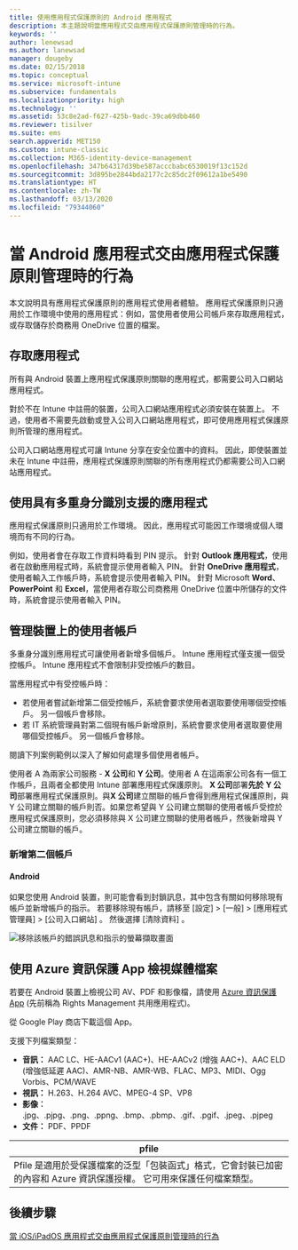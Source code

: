 ```yaml
---
title: 使用應用程式保護原則的 Android 應用程式
description: 本主題說明當應用程式交由應用程式保護原則管理時的行為。
keywords: ''
author: lenewsad
ms.author: lanewsad
manager: dougeby
ms.date: 02/15/2018
ms.topic: conceptual
ms.service: microsoft-intune
ms.subservice: fundamentals
ms.localizationpriority: high
ms.technology: ''
ms.assetid: 53c8e2ad-f627-425b-9adc-39ca69dbb460
ms.reviewer: tisilver
ms.suite: ems
search.appverid: MET150
ms.custom: intune-classic
ms.collection: M365-identity-device-management
ms.openlocfilehash: 347b64317d39be587acccbabc6530019f13c152d
ms.sourcegitcommit: 3d895be2844bda2177c2c85dc2f09612a1be5490
ms.translationtype: HT
ms.contentlocale: zh-TW
ms.lasthandoff: 03/13/2020
ms.locfileid: "79344060"
---
```

# <a name="what-to-expect-when-your-android-app-is-managed-by-app-protection-policies"></a>當 Android 應用程式交由應用程式保護原則管理時的行為

本文說明具有應用程式保護原則的應用程式使用者體驗。 應用程式保護原則只適用於工作環境中使用的應用程式：例如，當使用者使用公司帳戶來存取應用程式，或存取儲存於商務用 OneDrive 位置的檔案。

## <a name="access-apps"></a>存取應用程式

所有與 Android 裝置上應用程式保護原則關聯的應用程式，都需要公司入口網站應用程式。

對於不在 Intune 中註冊的裝置，公司入口網站應用程式必須安裝在裝置上。 不過，使用者不需要先啟動或登入公司入口網站應用程式，即可使用應用程式保護原則所管理的應用程式。

公司入口網站應用程式可讓 Intune 分享在安全位置中的資料。 因此，即使裝置並未在 Intune 中註冊，應用程式保護原則關聯的所有應用程式仍都需要公司入口網站應用程式。

## <a name="use-apps-with-multi-identity-support"></a>使用具有多重身分識別支援的應用程式

應用程式保護原則只適用於工作環境。 因此，應用程式可能因工作環境或個人環境而有不同的行為。

例如，使用者會在存取工作資料時看到 PIN 提示。 針對 **Outlook 應用程式**，使用者在啟動應用程式時，系統會提示使用者輸入 PIN。 針對 **OneDrive 應用程式**，使用者輸入工作帳戶時，系統會提示使用者輸入 PIN。 針對 Microsoft **Word**、**PowerPoint** 和 **Excel**，當使用者存取公司商務用 OneDrive 位置中所儲存的文件時，系統會提示使用者輸入 PIN。

## <a name="manage-user-accounts-on-the-device"></a>管理裝置上的使用者帳戶

多重身分識別應用程式可讓使用者新增多個帳戶。  Intune 應用程式僅支援一個受控帳戶。  Intune 應用程式不會限制非受控帳戶的數目。

當應用程式中有受控帳戶時：

* 若使用者嘗試新增第二個受控帳戶，系統會要求使用者選取要使用哪個受控帳戶。  另一個帳戶會移除。
* 若 IT 系統管理員對第二個現有帳戶新增原則，系統會要求使用者選取要使用哪個受控帳戶。  另一個帳戶會移除。

閱讀下列案例範例以深入了解如何處理多個使用者帳戶。

使用者 A 為兩家公司服務 - **X 公司**和 **Y 公司**。使用者 A 在這兩家公司各有一個工作帳戶，且兩者全都使用 Intune 部署應用程式保護原則。 **X 公司**部署**先於** **Y 公司**部署應用程式保護原則。與**X 公司**建立關聯的帳戶會得到應用程式保護原則，與 Y 公司建立關聯的帳戶則否。如果您希望與 Y 公司建立關聯的使用者帳戶受控於應用程式保護原則，您必須移除與 X 公司建立關聯的使用者帳戶，然後新增與 Y 公司建立關聯的帳戶。

### <a name="add-a-second-account"></a>新增第二個帳戶

#### <a name="android"></a>Android

如果您使用 Android 裝置，則可能會看到封鎖訊息，其中包含有關如何移除現有帳戶並新增帳戶的指示。  若要移除現有帳戶，請移至 [設定] &gt; [一般] &gt; [應用程式管理員] &gt; [公司入口網站]  。 然後選擇 [清除資料]  。

![移除該帳戶的錯誤訊息和指示的螢幕擷取畫面](./media/end-user-mam-apps-android/Android_SwitchUser.png)

## <a name="view-media-files-with-the-azure-information-protection-app"></a>使用 Azure 資訊保護 App 檢視媒體檔案

若要在 Android 裝置上檢視公司 AV、PDF 和影像檔，請使用 [Azure 資訊保護 App](https://play.google.com/store/apps/details?id=com.microsoft.ipviewer) (先前稱為 Rights Management 共用應用程式)。

從 Google Play 商店下載這個 App。  

支援下列檔案類型：

* **音訊：** AAC LC、HE-AACv1 (AAC+)、HE-AACv2 (增強 AAC+)、AAC ELD (增強低延遲 AAC)、AMR-NB、AMR-WB、FLAC、MP3、MIDI、Ogg Vorbis、PCM/WAVE
* **視訊：** H.263、H.264 AVC、MPEG-4 SP、VP8
* **影像︰** .jpg、.pjpg、.png、.ppng、.bmp、.pbmp、.gif、.pgif、.jpeg、.pjpeg
* **文件：** PDF、PPDF

|**pfile**|
|----|
|Pfile 是適用於受保護檔案的泛型「包裝函式」格式，它會封裝已加密的內容和 Azure 資訊保護授權。 它可用來保護任何檔案類型。|

## <a name="next-steps"></a>後續步驟
[當 iOS/iPadOS 應用程式交由應用程式保護原則管理時的行為](end-user-mam-apps-ios.md)
